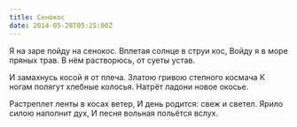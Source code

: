 ```yaml
---
title: Сенокос
date: 2014-05-28T05:25:00Z
---
```


Я на заре пойду на сенокос.
Вплетая солнце в струи кос,
Войду я в море пряных трав.
В нём растворюсь, от суеты устав.

И замахнусь косой я от плеча.
Златою гривою степного космача
К ногам полягут хлебные колосья.
Натрёт ладони новое окосье.

Растреплет ленты в косах ветер,
И день родится: свеж и светел.
Ярило силою наполнит дух,
И песня вольная польётся вслух.

